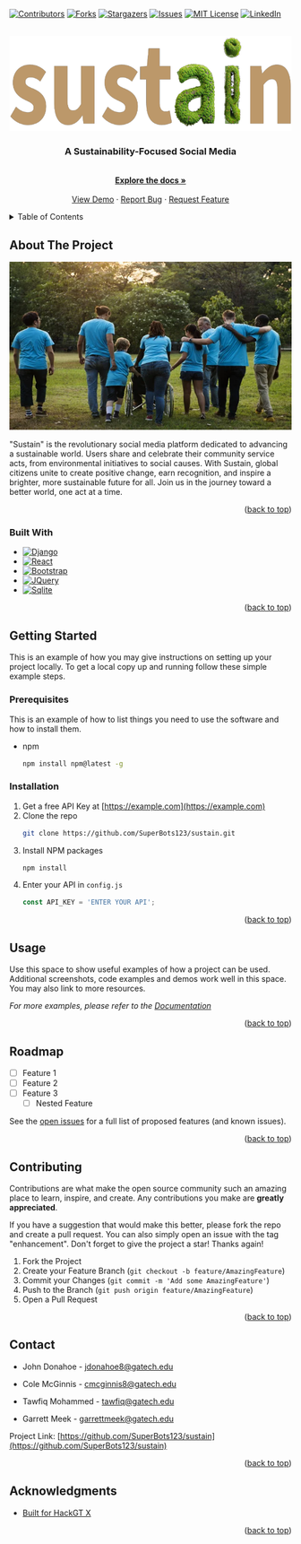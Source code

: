 <a name="readme-top"></a>


<!-- PROJECT SHIELDS -->
<!--
*** I'm using markdown "reference style" links for readability.
*** Reference links are enclosed in brackets [ ] instead of parentheses ( ).
*** See the bottom of this document for the declaration of the reference variables
*** for contributors-url, forks-url, etc. This is an optional, concise syntax you may use.
*** https://www.markdownguide.org/basic-syntax/#reference-style-links
-->
[![Contributors][contributors-shield]][contributors-url]
[![Forks][forks-shield]][forks-url]
[![Stargazers][stars-shield]][stars-url]
[![Issues][issues-shield]][issues-url]
[![MIT License][license-shield]][license-url]
[![LinkedIn][linkedin-shield]][linkedin-url]



<!-- PROJECT LOGO -->
<br />
<div align="center">
  <a href="https://github.com/SuperBots123/sustain">
    <img src="sustain/static/img/sustain_logo.png" alt="Logo" width="644" height="170">
  </a>

<h3 align="center">A Sustainability-Focused Social Media</h3>

  <p align="center">
    <br />
    <a href="https://github.com/SuperBots123/sustain"><strong>Explore the docs »</strong></a>
    <br />
    <br />
    <a href="https://github.com/SuperBots123/sustain">View Demo</a>
    ·
    <a href="https://github.com/SuperBots123/sustain/issues">Report Bug</a>
    ·
    <a href="https://github.com/SuperBots123/sustain/issues">Request Feature</a>
  </p>
</div>



<!-- TABLE OF CONTENTS -->
<details>
  <summary>Table of Contents</summary>
  <ol>
    <li>
      <a href="#about-the-project">About The Project</a>
      <ul>
        <li><a href="#built-with">Built With</a></li>
      </ul>
    </li>
    <li>
      <a href="#getting-started">Getting Started</a>
      <ul>
        <li><a href="#prerequisites">Prerequisites</a></li>
        <li><a href="#installation">Installation</a></li>
      </ul>
    </li>
    <li><a href="#usage">Usage</a></li>
    <li><a href="#roadmap">Roadmap</a></li>
    <li><a href="#contributing">Contributing</a></li>
    <li><a href="#license">License</a></li>
    <li><a href="#contact">Contact</a></li>
    <li><a href="#acknowledgments">Acknowledgments</a></li>
  </ol>
</details>



<!-- ABOUT THE PROJECT -->
## About The Project

<div align="center">
  <a href="https://github.com/SuperBots123/sustain">
    <img src="sustain/static/img/comm_serv.png" alt="Logo" width="550" height="300">
  </a>
</div> 


"Sustain" is the revolutionary social media platform dedicated to advancing a sustainable world. Users share and celebrate their community service acts, from environmental initiatives to social causes. With Sustain, global citizens unite to create positive change, earn recognition, and inspire a brighter, more sustainable future for all. Join us in the journey toward a better world, one act at a time.

<p align="right">(<a href="#readme-top">back to top</a>)</p>



### Built With

* [![Django][Django.com]][Django-url]
* [![React][React.js]][React-url]
* [![Bootstrap][Bootstrap.com]][Bootstrap-url]
* [![JQuery][JQuery.com]][JQuery-url]
* [![Sqlite][Sqlite.com]][Sqlite-url]

<p align="right">(<a href="#readme-top">back to top</a>)</p>



<!-- GETTING STARTED -->
## Getting Started

This is an example of how you may give instructions on setting up your project locally.
To get a local copy up and running follow these simple example steps.

### Prerequisites

This is an example of how to list things you need to use the software and how to install them.
* npm
  ```sh
  npm install npm@latest -g
  ```

### Installation

1. Get a free API Key at [https://example.com](https://example.com)
2. Clone the repo
   ```sh
   git clone https://github.com/SuperBots123/sustain.git
   ```
3. Install NPM packages
   ```sh
   npm install
   ```
4. Enter your API in `config.js`
   ```js
   const API_KEY = 'ENTER YOUR API';
   ```

<p align="right">(<a href="#readme-top">back to top</a>)</p>



<!-- USAGE EXAMPLES -->
## Usage

Use this space to show useful examples of how a project can be used. Additional screenshots, code examples and demos work well in this space. You may also link to more resources.

_For more examples, please refer to the [Documentation](https://example.com)_

<p align="right">(<a href="#readme-top">back to top</a>)</p>



<!-- ROADMAP -->
## Roadmap

- [ ] Feature 1
- [ ] Feature 2
- [ ] Feature 3
    - [ ] Nested Feature

See the [open issues](https://github.com/SuperBots123/sustain/issues) for a full list of proposed features (and known issues).

<p align="right">(<a href="#readme-top">back to top</a>)</p>



<!-- CONTRIBUTING -->
## Contributing

Contributions are what make the open source community such an amazing place to learn, inspire, and create. Any contributions you make are **greatly appreciated**.

If you have a suggestion that would make this better, please fork the repo and create a pull request. You can also simply open an issue with the tag "enhancement".
Don't forget to give the project a star! Thanks again!

1. Fork the Project
2. Create your Feature Branch (`git checkout -b feature/AmazingFeature`)
3. Commit your Changes (`git commit -m 'Add some AmazingFeature'`)
4. Push to the Branch (`git push origin feature/AmazingFeature`)
5. Open a Pull Request

<p align="right">(<a href="#readme-top">back to top</a>)</p>



<!-- CONTACT -->
## Contact

* John Donahoe - jdonahoe8@gatech.edu

* Cole McGinnis - cmcginnis8@gatech.edu

* Tawfiq Mohammed - tawfiq@gatech.edu

* Garrett Meek - garrettmeek@gatech.edu

Project Link: [https://github.com/SuperBots123/sustain](https://github.com/SuperBots123/sustain)

<p align="right">(<a href="#readme-top">back to top</a>)</p>



<!-- ACKNOWLEDGMENTS -->
## Acknowledgments

* [Built for HackGT X](https://hack.gt/)

<p align="right">(<a href="#readme-top">back to top</a>)</p>



<!-- MARKDOWN LINKS & IMAGES -->
<!-- https://www.markdownguide.org/basic-syntax/#reference-style-links -->
[contributors-shield]: https://img.shields.io/github/contributors/SuperBots123/sustain.svg?style=for-the-badge
[contributors-url]: https://github.com/SuperBots123/sustain/graphs/contributors
[forks-shield]: https://img.shields.io/github/forks/SuperBots123/sustain.svg?style=for-the-badge
[forks-url]: https://github.com/SuperBots123/sustain/network/members
[stars-shield]: https://img.shields.io/github/stars/SuperBots123/sustain.svg?style=for-the-badge
[stars-url]: https://github.com/SuperBots123/sustain/stargazers
[issues-shield]: https://img.shields.io/github/issues/SuperBots123/sustain.svg?style=for-the-badge
[issues-url]: https://github.com/SuperBots123/sustain/issues
[license-shield]: https://img.shields.io/github/license/SuperBots123/sustain.svg?style=for-the-badge
[license-url]: https://github.com/SuperBots123/sustain/blob/master/LICENSE.txt
[linkedin-shield]: https://img.shields.io/badge/-LinkedIn-black.svg?style=for-the-badge&logo=linkedin&colorB=555
[linkedin-url]: https://linkedin.com/in/linkedin_username
[product-screenshot]: sustain/static/img/comm_serv.png
[React.js]: https://img.shields.io/badge/React-20232A?style=for-the-badge&logo=react&logoColor=61DAFB
[React-url]: https://reactjs.org/
[Bootstrap.com]: https://img.shields.io/badge/Bootstrap-563D7C?style=for-the-badge&logo=bootstrap&logoColor=white
[Bootstrap-url]: https://getbootstrap.com
[JQuery.com]: https://img.shields.io/badge/jQuery-0769AD?style=for-the-badge&logo=jquery&logoColor=white
[JQuery-url]: https://jquery.com 
[Django.com]: https://img.shields.io/badge/Django-092E20?style=for-the-badge&logo=django&logoColor=white
[Django-url]: https://www.djangoproject.com/
[Sqlite.com]: https://img.shields.io/badge/SQLite-07405E?style=for-the-badge&logo=sqlite&logoColor=white
[Sqlite-url]: https://www.sqlite.org/index.html
